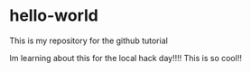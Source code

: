 # hello-world
This is my repository for the github tutorial

Im learning about this for the local hack day!!!! This is so cool!!
